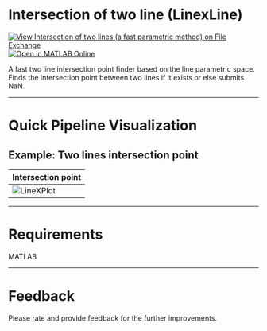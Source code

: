 # Intersection of two line (LinexLine)
[![View Intersection of two lines (a fast parametric method) on File Exchange](https://www.mathworks.com/matlabcentral/images/matlab-file-exchange.svg)](https://www.mathworks.com/matlabcentral/fileexchange/106385-intersection-of-two-lines-a-fast-parametric-method) [![Open in MATLAB Online](https://www.mathworks.com/images/responsive/global/open-in-matlab-online.svg)](https://matlab.mathworks.com/open/github/v1?repo=preethamam/Intersection-of-Two-Lines)

A fast two line intersection point finder based on the line parametric space. Finds the intersection point between two lines if it exists or else submits NaN.

-----

# Quick Pipeline Visualization
## Example: Two lines intersection point
| Intersection point |
| ------------- |
| ![LineXPlot](https://user-images.githubusercontent.com/28588878/153011787-6ada5919-2de5-4289-815e-058d6bf754ec.png) |


-----

# Requirements
MATLAB

-----

# Feedback
Please rate and provide feedback for the further improvements.



